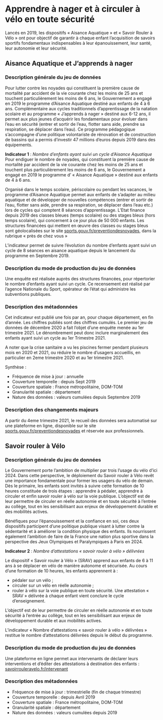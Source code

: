 # Apprendre à nager et à circuler à vélo en toute sécurité
Lancés en 2019, les dispositifs « Aisance Aquatique » et « Savoir Rouler à Vélo » ont pour objectif de garantir à chaque enfant l’acquisition de savoirs sportifs fondamentaux indispensables à leur épanouissement, leur santé, leur autonomie et leur sécurité. 

## Aisance Aquatique et J’apprends à nager

### Description générale du jeu de données 

Pour lutter contre les noyades qui constituent la première cause de mortalité par accident de la vie courante chez les moins de 25 ans et touchent particulièrement les moins de 6 ans, le Gouvernement a engagé en 2019 le programme d’Aisance Aquatique destiné aux enfants de 4 à 6 ans. Complémentaire aux cycles traditionnels d’apprentissage de la natation scolaire et au programme « J’apprends à nager » destiné aux 6-12 ans, il permet aux plus jeunes d’acquérir les fondamentaux pour évoluer dans l’eau en sécurité (entrer et sortir de l’eau, flotter sans aide, prendre sa respiration, se déplacer dans l’eau). Ce programme pédagogique s’accompagne d’une politique volontariste de rénovation et de construction de bassins qui a permis d’investir 47 millions d’euros depuis 2019 dans des équipements. 

**Indicateur 1** : *Nombre d’enfants ayant suivi un cycle d’Aisance Aquatique*
Pour endiguer le nombre de noyades, qui constituent la première cause de mortalité par accident de la vie courante chez les moins de 25 ans et touchent plus particulièrement les moins de 6 ans, le Gouvernement a engagé en 2019 le programme d’ « Aisance Aquatique » destiné aux enfants de 4 à 6 ans.

Organisé dans le temps scolaire, périscolaire ou pendant les vacances, le programme d’Aisance Aquatique permet aux enfants de s’adapter au milieu aquatique et de développer de nouvelles compétences (entrer et sortir de l’eau, flotter sans aide, prendre sa respiration, se déplacer dans l’eau etc.) lors de cycles qui comptent 8 séances d’apprentissage.
L’Etat finance depuis 2019 des classes bleues (temps scolaire) ou des stages bleus (hors temps scolaire), qui concernent à ce jour plus de 50 000 enfants. 
Les structures financées qui mettent en œuvre des classes ou stages bleus sont géolocalisées sur le site [sports.gouv.fr/preventiondesnoyades](https://sports.gouv.fr/preventiondesnoyades/), dans la rubrique « près de chez vous »

L’indicateur permet de suivre l’évolution du nombre d’enfants ayant suivi un cycle de 8 séances en aisance aquatique depuis le lancement du programme en Septembre 2019.

### Description du mode de production du jeu de données
Une enquête est réalisée auprès des structures financées, pour répertorier le nombre d’enfants ayant suivi un cycle. Ce recensement est réalisé par l’agence Nationale du Sport, opérateur de l’état qui administre les subventions publiques. 

### Description des métadonnées
Cet indicateur est publié une fois par an, pour chaque département, en fin d’année. Les chiffres publiés sont des chiffres cumulés. Le premier jeu de données de décembre 2020 a fait l’objet d’une enquête menée au 1er trimestre 2021. Le dénombrement peut donc inclure marginalement des enfants ayant suivi un cycle au 1er Trimestre 2021.

A noter que la crise sanitaire a vu les piscines fermer pendant plusieurs mois en 2020 et 2021, ou réduire le nombre d’usagers accueillis, en particulier en 2eme trimestre 2020 et au 1er trimestre 2021. 

Synthèse : 

-	Fréquence de mise à jour : annuelle 
-	Couverture temporelle : depuis Sept 2019
-	Couverture spatiale : France métropolitaine, DOM-TOM
-	Granularité spatiale : département
-	Nature des données : valeurs cumulées depuis Septembre 2019 

### Description des changements majeurs
A partir du 4eme trimestre 2021, le recueil des données sera automatisé sur une plateforme en ligne, disponible sur le site [sports.gouv.fr/preventiondesnoyades](https://sports.gouv.fr/preventiondesnoyades/) et réservée aux professionnels.

##	Savoir rouler à Vélo

### Description générale du jeu de données 

Le Gouvernement porte l’ambition de multiplier par trois l’usage du vélo d’ici 2024. Dans cette perspective, le déploiement du Savoir rouler à Vélo revêt une importance fondamentale pour former les usagers du vélo de demain. Dès le primaire, les enfants sont invités à suivre cette formation de 10 heures constituée de trois étapes : apprendre à pédaler, apprendre à circuler et enfin savoir rouler à vélo sur la voie publique. L’objectif est de leur permettre de circuler en réelle autonomie et en toute sécurité à l’entrée au collège, tout en les sensibilisant aux enjeux de développement durable et des mobilités actives. 

Bénéfiques pour l’épanouissement et la confiance en soi, ces deux dispositifs participent d’une politique publique visant à lutter contre la sédentarité et à améliorer la condition physique des enfants. Ils nourrissent également l’ambition de faire de la France une nation plus sportive dans la perspective des Jeux Olympiques et Paralympiques à Paris en 2024.  

**Indicateur 2** : *Nombre d’attestations « savoir rouler à vélo » délivrées*

Le dispositif « Savoir rouler à Vélo » (SRAV) apprend aux enfants de 6 à 11 ans à se déplacer en vélo de manière autonome et sécurisée. Au cours d’une formation de 10 heures, les enfants apprennent à :
-	pédaler sur un vélo ;
-	circuler sur un vélo en réelle autonomie ;
-	rouler à vélo sur la voie publique en toute sécurité.
Une attestation « SRAV » délivrée à chaque enfant vient conclure le cycle d’enseignement.

L’objectif est de leur permettre de circuler en réelle autonomie et en toute sécurité à l’entrée au collège, tout en les sensibilisant aux enjeux de développement durable et aux mobilités actives.

L’indicateur « Nombre d’attestations « savoir rouler à vélo » délivrées » restitue le nombre d’attestations délivrées depuis le début du programme.


### Description du mode de production du jeu de données 
Une plateforme en ligne permet aux intervenants de déclarer leurs interventions et d’éditer des attestations à destination des enfants : [savoirrouleravelo.fr/intervenant](https://savoirrouleravelo.fr/intervenant/)

### Description des métadonnées 
-	Fréquence de mise à jour : trimestrielle (fin de chaque trimestre)
-	Couverture temporelle : depuis Avril 2019
-	Couverture spatiale : France métropolitaine, DOM-TOM
-	Granularité spatiale : département
-	Nature des données : valeurs cumulées depuis 2019 